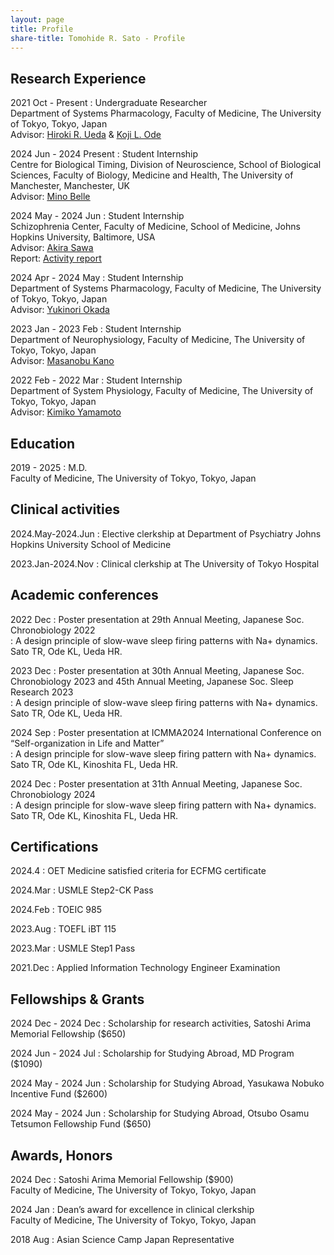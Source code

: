 ```yaml
---
layout: page
title: Profile
share-title: Tomohide R. Sato - Profile
---
```


## Research Experience

2021 Oct - Present
: Undergraduate Researcher<br>
Department of Systems Pharmacology, Faculty of Medicine, The University of Tokyo, Tokyo, Japan<br>
Advisor: <ins>[Hiroki R. Ueda](https://sys-pharm.m.u-tokyo.ac.jp/joinus-e.html)</ins> & <ins>[Koji L. Ode](https://sys-pharm.m.u-tokyo.ac.jp/joinus-e.html)</ins>

2024 Jun - 2024 Present
: Student Internship<br>
Centre for Biological Timing, Division of Neuroscience, School of Biological Sciences, Faculty of Biology, Medicine and Health, The University of Manchester, Manchester, UK<br>
Advisor: <ins>[Mino Belle](https://research.manchester.ac.uk/en/persons/mino-belle)</ins>

2024 May - 2024 Jun
: Student Internship<br>
Schizophrenia Center, Faculty of Medicine, School of Medicine, Johns Hopkins University, Baltimore, USA<br>
Advisor: <ins>[Akira Sawa](https://profiles.hopkinsmedicine.org/provider/akira-sawa/2777051)</ins><br>
Report: <ins>[Activity report](https://d1a05d1c-d66a-4058-8c64-2aa8418c1d97.usrfiles.com/ugd/d1a05d_dd16de7a20c44d74922b167d6204b164.pdf)</ins>

2024 Apr - 2024 May
: Student Internship<br>
Department of Systems Pharmacology, Faculty of Medicine, The University of Tokyo, Tokyo, Japan<br>
Advisor: <ins>[Yukinori Okada]((https://genome.m.u-tokyo.ac.jp/tools.html))</ins>

2023 Jan - 2023 Feb
: Student Internship<br>
Department of Neurophysiology, Faculty of Medicine, The University of Tokyo, Tokyo, Japan<br>
Advisor: <ins>[Masanobu Kano](https://plaza.umin.ac.jp/~neurophy/Kano_Lab_j/Members_j.html)</ins>

2022 Feb - 2022 Mar
: Student Internship<br>
Department of System Physiology, Faculty of Medicine, The University of Tokyo, Tokyo, Japan<br>
Advisor: <ins>[Kimiko Yamamoto](https://square.umin.ac.jp/bme/Member.html)</ins>


## Education

2019 - 2025
: M.D.<br>
Faculty of Medicine, The University of Tokyo, Tokyo, Japan

## Clinical activities

2024.May-2024.Jun
: Elective clerkship at Department of Psychiatry Johns Hopkins University School of Medicine<br>

2023.Jan-2024.Nov
: Clinical clerkship at The University of Tokyo Hospital<br>

## Academic conferences

2022 Dec 
: Poster presentation at 29th Annual Meeting, Japanese Soc. Chronobiology 2022<br>
: A design principle of slow-wave sleep firing patterns with Na+ dynamics. Sato TR, Ode KL, Ueda HR.<br>

2023 Dec 
: Poster presentation at 30th Annual Meeting, Japanese Soc. Chronobiology 2023 and 45th Annual Meeting, Japanese Soc. Sleep Research 2023<br>
: A design principle of slow-wave sleep firing patterns with Na+ dynamics. Sato TR, Ode KL, Ueda HR.<br>

2024 Sep 
: Poster presentation at ICMMA2024 International Conference on “Self-organization in Life and Matter”<br>
: A design principle for slow-wave sleep firing pattern with Na+ dynamics. Sato TR, Ode KL, Kinoshita FL, Ueda HR.<br>

2024 Dec 
: Poster presentation at 31th Annual Meeting, Japanese Soc. Chronobiology 2024<br>
: A design principle for slow-wave sleep firing pattern with Na+ dynamics. Sato TR, Ode KL, Kinoshita FL, Ueda HR.<br>

## Certifications

2024.4
: OET Medicine satisfied criteria for ECFMG certificate <br>

2024.Mar
: USMLE Step2-CK Pass<br>

2024.Feb
: TOEIC 985<br>

2023.Aug
: TOEFL iBT 115<br>

2023.Mar
: USMLE Step1 Pass<br>

2021.Dec
: Applied Information Technology Engineer Examination<br>

## Fellowships & Grants

2024 Dec - 2024 Dec
: Scholarship for research activities, Satoshi Arima Memorial Fellowship ($650)

2024 Jun - 2024 Jul
: Scholarship for Studying Abroad, MD Program ($1090)

2024 May - 2024 Jun
: Scholarship for Studying Abroad, Yasukawa Nobuko Incentive Fund ($2600)

2024 May - 2024 Jun
: Scholarship for Studying Abroad, Otsubo Osamu Tetsumon Fellowship Fund ($650)


## Awards, Honors

2024 Dec
: Satoshi Arima Memorial Fellowship ($900)<br>
Faculty of Medicine, The University of Tokyo, Tokyo, Japan

2024 Jan
: Dean’s award for excellence in clinical clerkship<br>
Faculty of Medicine, The University of Tokyo, Tokyo, Japan

2018 Aug
: Asian Science Camp Japan Representative
